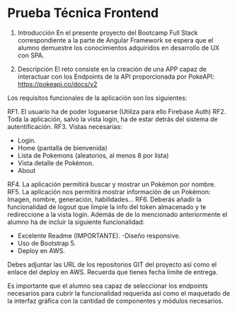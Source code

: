 # Prueba Técnica Frontend


1.    Introducción
En el presente proyecto del Bootcamp Full Stack correspondiente a la parte de Angular Framework se espera que el alumno demuestre los conocimientos adquiridos en desarrollo de UX con SPA. 

2.    Descripción 
El reto consiste en la creación de una APP capaz de interactuar con los Endpoints de la API proporcionada por PokeAPI: https://pokeapi.co/docs/v2

Los requisitos funcionales de la aplicación son los siguientes: 

RF1. El usuario ha de poder loguearse (Utiliza para ello Firebase Auth)
RF2. Toda la aplicación, salvo la vista login, ha de estar detrás del sistema de autentificación.
RF3. Vistas necesarias: 
- Login.
- Home (pantalla de bienvenida)
- Lista de Pokemons (aleatorios, al menos 8 por lista)
- Vista detalle de Pokémon. 
- About

RF4. La aplicación permitirá buscar y mostrar un Pokémon por nombre.
RF5. La aplicación nos permitirá mostrar información de un Pokémon: Imagen, nombre, generación, habilidades...
RF6. Deberás añadir la funcionalidad de logout que limpie la info del token almacenado y te redireccione a la vista login.
Además de de lo mencionado anteriormente el alumno ha de incluir la siguiente funcionalidad: 

- Excelente Readme (IMPORTANTE). 
-Diseño responsive.
- Uso de Bootstrap 5.
- Deploy en AWS.

Debes adjuntar las URL de los repositorios GIT del proyecto así como el enlace del deploy en AWS. Recuerda que tienes fecha límite de entrega. 

Es importante que el alumno sea capaz de seleccionar los endpoints necesarios para cubrir la funcionalidad requerida así como el maquetado de la interfaz gráfica con la cantidad de componentes y módulos necesarios.
